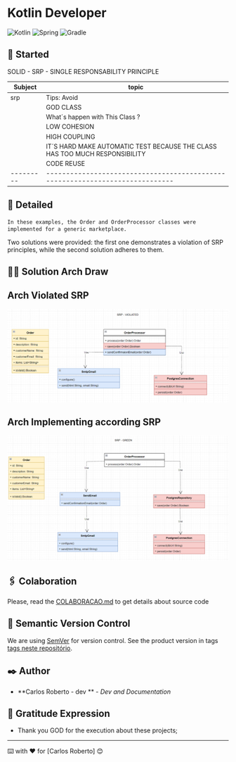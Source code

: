 # Kotlin Developer
![Kotlin](https://img.shields.io/badge/kotlin-%237F52FF.svg?style=for-the-badge&logo=kotlin&logoColor=white)
![Spring](https://img.shields.io/badge/springboot-%236DB33F.svg?style=for-the-badge&logo=spring&logoColor=white)
![Gradle](https://img.shields.io/badge/Gradle-02303A.svg?style=for-the-badge&logo=Gradle&logoColor=white)

## 🚀 Started

SOLID - SRP - SINGLE RESPONSABILITY  PRINCIPLE

| Subject | topic                                                                       |
|---------|-----------------------------------------------------------------------------|
| srp     | Tips: Avoid                                                                 |
|         | GOD CLASS                                                                   |
|         | What´s happen with This Class ?                                             |
|         | LOW COHESION                                                                |
|         | HIGH COUPLING                                                               |
|         | IT´S HARD MAKE AUTOMATIC TEST BECAUSE THE CLASS HAS TOO MUCH RESPONSIBILITY |
|         | CODE REUSE                                                                  |
|---------|-----------------------------------------------------------------------------|


## 🚨 Detailed
    In these examples, the Order and OrderProcessor classes were implemented for a generic marketplace. 
Two solutions were provided: the first one demonstrates a violation of SRP principles, while the second solution adheres to them.

## 👨‍🎨 Solution Arch Draw

## Arch Violated SRP
<p align="center">
  <img src= "https://github.com/CarlosRobertoMedeiros/repo-kotlin-developer/blob/main/solid/solid-instructions/src/main/kotlin/br/com/roberto/solid/srp/violation/img/srp-violated.png" />
</p>

## Arch Implementing according SRP
<p align="center">
  <img src= "https://github.com/CarlosRobertoMedeiros/repo-kotlin-developer/blob/main/solid/solid-instructions/src/main/kotlin/br/com/roberto/solid/srp/solution/img/srp-green.png" />
</p>


## 🖇️ Colaboration

Please, read the [COLABORACAO.md](https://gist.github.com/usuario/linkParaInfoSobreContribuicoes) to get details about source code

## 📌 Semantic Version Control

We are using [SemVer](http://semver.org/) for version control. See the product version in tags [tags neste repositório](https://github.com/suas/tags/do/projeto). 

## ✒️ Author

* **Carlos Roberto - dev ** - *Dev and Documentation*

## 🎁 Gratitude Expression

* Thank you GOD for the execution about these projects;

---
⌨️ with ❤️ for [Carlos Roberto] 😊

